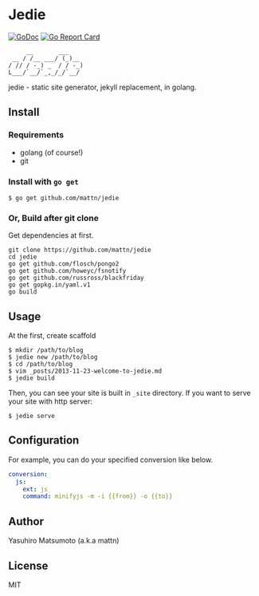 # Jedie

[![GoDoc](https://godoc.org/github.com/mattn/jedie?status.svg)](https://godoc.org/github.com/mattn/jedie)
[![Go Report Card](https://goreportcard.com/badge/github.com/mattn/jedie)](https://goreportcard.com/report/github.com/mattn/jedie)

         __       ___    
     __ / /__ ___/ (_)__
    / // / -_) _  / / -_)
    L___/`__/`_,_/_/`__/

jedie - static site generator, jekyll replacement, in golang.

## Install

### Requirements

* golang (of course!)
* git

### Install with `go get`

```
$ go get github.com/mattn/jedie
```

### Or, Build after git clone

Get dependencies at first.

```
git clone https://github.com/mattn/jedie
cd jedie
go get github.com/flosch/pongo2
go get github.com/howeyc/fsnotify
go get github.com/russross/blackfriday
go get gopkg.in/yaml.v1
go build
```

## Usage

At the first, create scaffold

```
$ mkdir /path/to/blog
$ jedie new /path/to/blog
$ cd /path/to/blog
$ vim _posts/2013-11-23-welcome-to-jedie.md
$ jedie build
```

Then, you can see your site is built in `_site` directory.
If you want to serve your site with http server:

```
$ jedie serve
```

## Configuration

For example, you can do your specified conversion like below.

```yaml
conversion:
  js:
    ext: js
    command: minifyjs -m -i {{from}} -o {{to}}
```

## Author

Yasuhiro Matsumoto (a.k.a mattn)

## License

MIT
